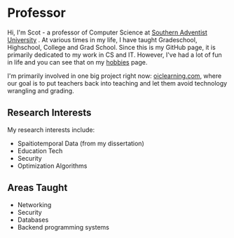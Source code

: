 # Professor

Hi, I'm Scot - a professor of Computer Science at [Southern Adventist University](https://www.southern.edu/people/scot) . At various times in my life, I have taught Gradeschool, Highschool, College and Grad School. Since this is my GitHub page, it is primarily dedicated to my work in CS and IT. However, I've had a lot of fun in life and you can see that on my [hobbies](hobbies) page. 

I'm primarily involved in one big project right now: [oiclearning.com](https://oiclearning.com), where our goal is to put teachers back into teaching and let them avoid technology wrangling and grading. 

## Research Interests

My research interests include: 

 * Spaitiotemporal Data (from my dissertation)
 * Education Tech
 * Security
 * Optimization Algorithms

## Areas Taught

 * Networking
 * Security
 * Databases
 * Backend programming systems